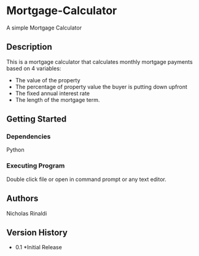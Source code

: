# Mortgage-Calculator
A simple Mortgage Calculator



## Description
This is a mortgage calculator that calculates monthly mortgage payments based on 4 variables:

* The value of the property
* The percentage of property value the buyer is putting down upfront
* The fixed annual interest rate
* The length of the mortgage term.

## Getting Started
### Dependencies

Python

### Executing Program

Double click file or open in command prompt or any text editor.

## Authors

Nicholas Rinaldi


## Version History
* 0.1
  *Initial Release


